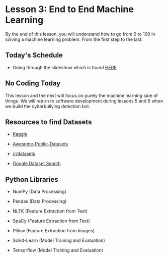 # Lesson 3: End to End Machine Learning
By the end of this lesson, you will understand how to go from 0 to 100 in solving a machine learning problem. From the first step to the last.

## Today's Schedule

- Going through the slideshow which is found [HERE](https://docs.google.com/presentation/d/1zyiUfL70mWu7iQzaAqUGCTFadsqfEsgeRFfIq9C_dMQ/edit?usp=sharing)

## No Coding Today

This lesson and the next will focus on purely the machine learning side of things. We will return to software development during lessons 5 and 6 when we build the cyberbullying detection bot.

## Resources to find Datasets

- [Kaggle](https://www.kaggle.com/datasets)

- [Awesome-Public-Datasets](https://github.com/awesomedata/awesome-public-datasets)

- [/r/datasets](https://www.reddit.com/r/datasets/)

- [Google Dataset Search](https://toolbox.google.com/datasetsearch)

## Python Libraries

- NumPy (Data Processing)

- Pandas (Data Processing)

- NLTK (Feature Extraction from Text)

- SpaCy (Feature Extraction from Text)

- Pillow (Feature Extraction from Images)

- Scikit-Learn (Model Training and Evaluation)

- Tensorflow (Model Training and Evaluation)
